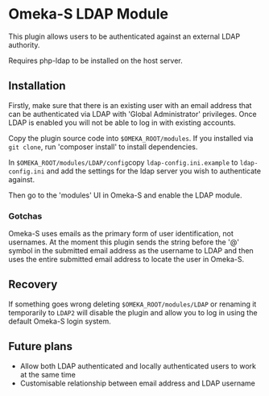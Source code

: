 # Omeka-S LDAP Module

This plugin allows users to be authenticated against an external LDAP authority. 

Requires php-ldap to be installed on the host server.

## Installation

Firstly, make sure that there is an existing user with an email address that can be authenticated via LDAP with 'Global Administrator' privileges. Once LDAP is enabled you will not be able to log in with existing accounts. 

Copy the plugin source code into `$OMEKA_ROOT/modules`. If you installed via `git clone`, run 'composer install' to install dependencies.

In `$OMEKA_ROOT/modules/LDAP/config`copy `ldap-config.ini.example` to `ldap-config.ini` and add the settings for the ldap server you wish to authenticate against.

Then go to the 'modules' UI in Omeka-S and enable the LDAP module. 

### Gotchas

Omeka-S uses emails as the primary form of user identification, not usernames. At the moment this plugin sends the string before the '@' symbol in the submitted email address as the username to LDAP and then uses the entire submitted email address to locate the user in Omeka-S. 

## Recovery

If something goes wrong deleting `$OMEKA_ROOT/modules/LDAP` or renaming it temporarily to `LDAP2` will disable the plugin and allow you to log in using the default Omeka-S login system.

## Future plans
- Allow both LDAP authenticated and locally authenticated users to work at the same time
- Customisable relationship between email address and LDAP username
